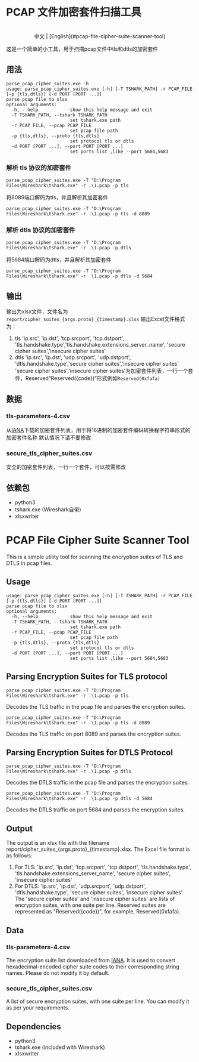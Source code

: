 # PCAP 文件加密套件扫描工具
<p align="center">
    <br> 中文 | [English](#pcap-file-cipher-suite-scanner-tool)
</p>

这是一个简单的小工具，用于扫描pcap文件中tls和dtls的加密套件
## 用法
```
parse_pcap_cipher_suites.exe -h
usage: parse_pcap_cipher_suites.exe [-h] [-T TSHARK_PATH] -r PCAP_FILE [-p {tls,dtls}] [-d PORT [PORT ...]]
parse pcap file to xlsx
optional arguments:
  -h, --help            show this help message and exit
  -T TSHARK_PATH, --tshark TSHARK_PATH
                        set tshark.exe path
  -r PCAP_FILE, --pcap PCAP_FILE
                        set pcap file path
  -p {tls,dtls}, --proto {tls,dtls}
                        set protocol tls or dtls
  -d PORT [PORT ...], --port PORT [PORT ...]
                        set ports list ,like --port 5684,5683
```
### 解析 tls 协议的加密套件
```
parse_pcap_cipher_suites.exe -T "D:\Program Files\Wireshark\tshark.exe" -r .\1.pcap -p tls
```
将8089端口解码为tls，并且解析其加密套件
```
parse_pcap_cipher_suites.exe -T "D:\Program Files\Wireshark\tshark.exe" -r .\1.pcap -p tls -d 8089
```
### 解析 dtls 协议的加密套件
```
parse_pcap_cipher_suites.exe -T "D:\Program Files\Wireshark\tshark.exe" -r .\1.pcap -p dtls
```
将5684端口解码为dtls，并且解析其加密套件
```
parse_pcap_cipher_suites.exe -T "D:\Program Files\Wireshark\tshark.exe" -r .\1.pcap -p dtls -d 5684
```
## 输出
输出为xlsx文件，文件名为`report/cipher_suites_{args.proto}_{timestamp}.xlsx`
输出Excel文件格式为：
1. tls
    'ip.src', 'ip.dst', 'tcp.srcport', 'tcp.dstport', 'tls.handshake.type','tls.handshake.extensions_server_name', 'secure cipher suites','insecure cipher suites'
2. dtls
    'ip.src', 'ip.dst', 'udp.srcport', 'udp.dstport', 'dtls.handshake.type','secure cipher suites','insecure cipher suites'
'secure cipher suites','insecure cipher suites'为加密套件列表，一行一个套件，Reserved“Reserved({code})”形式例如`Reserved(0xfafa)`
## 数据
### tls-parameters-4.csv
从[IANA](https://www.iana.org/assignments/tls-parameters/tls-parameters.xhtml)下载的加密套件列表，用于将16进制的加密套件编码转换程字符串形式的加密套件名称
默认情况下请不要修改
### secure_tls_cipher_suites.csv
安全的加密套件列表，一行一个套件，可以按需修改

## 依赖包
- python3
- tshark.exe (Wireshark自带)
- xlsxwriter

# PCAP File Cipher Suite Scanner Tool
This is a simple utility tool for scanning the encryption suites of TLS and DTLS in pcap files.

## Usage
```parse_pcap_cipher_suites.exe -h
usage: parse_pcap_cipher_suites.exe [-h] [-T TSHARK_PATH] -r PCAP_FILE [-p {tls,dtls}] [-d PORT [PORT ...]]
parse pcap file to xlsx
optional arguments:
  -h, --help            show this help message and exit
  -T TSHARK_PATH, --tshark TSHARK_PATH
                        set tshark.exe path
  -r PCAP_FILE, --pcap PCAP_FILE
                        set pcap file path
  -p {tls,dtls}, --proto {tls,dtls}
                        set protocol tls or dtls
  -d PORT [PORT ...], --port PORT [PORT ...]
                        set ports list ,like --port 5684,5683
```
## Parsing Encryption Suites for TLS protocol
```
parse_pcap_cipher_suites.exe -T "D:\Program Files\Wireshark\tshark.exe" -r .\1.pcap -p tls
```
Decodes the TLS traffic in the pcap file and parses the encryption suites.
```
parse_pcap_cipher_suites.exe -T "D:\Program Files\Wireshark\tshark.exe" -r .\1.pcap -p tls -d 8089
```
Decodes the TLS traffic on port 8089 and parses the encryption suites.

## Parsing Encryption Suites for DTLS Protocol
```
parse_pcap_cipher_suites.exe -T "D:\Program Files\Wireshark\tshark.exe" -r .\1.pcap -p dtls
```
Decodes the DTLS traffic in the pcap file and parses the encryption suites.

```
parse_pcap_cipher_suites.exe -T "D:\Program Files\Wireshark\tshark.exe" -r .\1.pcap -p dtls -d 5684
```
Decodes the DTLS traffic on port 5684 and parses the encryption suites.

## Output
The output is an xlsx file with the filename report/cipher_suites_{args.proto}_{timestamp}.xlsx. The Excel file format is as follows:

1. For TLS:
'ip.src', 'ip.dst', 'tcp.srcport', 'tcp.dstport', 'tls.handshake.type', 'tls.handshake.extensions_server_name', 'secure cipher suites', 'insecure cipher suites'
2. For DTLS:
'ip.src', 'ip.dst', 'udp.srcport', 'udp.dstport', 'dtls.handshake.type', 'secure cipher suites', 'insecure cipher suites'
The 'secure cipher suites' and 'insecure cipher suites' are lists of encryption suites, with one suite per line. Reserved suites are represented as "Reserved({code})", for example, Reserved(0xfafa).

## Data
### tls-parameters-4.csv
The encryption suite list downloaded from [IANA](https://www.iana.org/assignments/tls-parameters/tls-parameters.xhtml). It is used to convert hexadecimal-encoded cipher suite codes to their corresponding string names. Please do not modify it by default.

### secure_tls_cipher_suites.csv
A list of secure encryption suites, with one suite per line. You can modify it as per your requirements.

## Dependencies
- python3
- tshark.exe (included with Wireshark)
- xlsxwriter